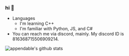 ### hi 👋

<!--
**appendable/appendable** is a ✨ _special_ ✨ repository because its `README.md` (this file) appears on your GitHub profile.-->

- Languages
  - I'm learning C++
  - I'm familiar with Python, JS, and C#
- You can reach me via discord, mainly. My discord ID is 816368715506909214.

![appendable's github stats](https://github-readme-stats.vercel.app/api?username=coital&theme=radical)


